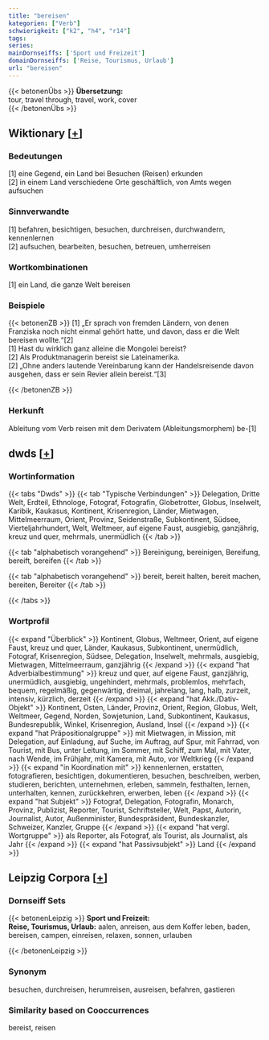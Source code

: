 ```yaml
---
title: "bereisen"
kategorien: ["Verb"]
schwierigkeit: ["k2", "h4", "r14"]
tags:
series:
mainDornseiffs: ['Sport und Freizeit']
domainDornseiffs: ['Reise, Tourismus, Urlaub']
url: "bereisen"
---
```


{{< betonenÜbs >}}
**Übersetzung:**  
tour, travel through, travel, work, cover  
{{< /betonenÜbs >}}

## Wiktionary [[+](https://de.wiktionary.org/wiki/bereisen)]

### Bedeutungen
[1] eine Gegend, ein Land bei Besuchen (Reisen) erkunden  
[2] in einem Land verschiedene Orte geschäftlich, von Amts wegen aufsuchen  

### Sinnverwandte
[1] befahren, besichtigen, besuchen, durchreisen, durchwandern, kennenlernen  
[2] aufsuchen, bearbeiten, besuchen, betreuen, umherreisen  

### Wortkombinationen
[1] ein Land, die ganze Welt bereisen  

### Beispiele
{{< betonenZB >}}
[1] „Er sprach von fremden Ländern, von denen Franziska noch nicht einmal gehört hatte, und davon, dass er die Welt bereisen wollte.“[2]  
[1] Hast du wirklich ganz alleine die Mongolei bereist?  
[2] Als Produktmanagerin bereist sie Lateinamerika.  
[2] „Ohne anders lautende Vereinbarung kann der Handelsreisende davon ausgehen, dass er sein Revier allein bereist.“[3]  

{{< /betonenZB >}}
### Herkunft
Ableitung vom Verb reisen mit dem Derivatem (Ableitungsmorphem) be-[1]  



## dwds [[+](https://www.dwds.de/wb/bereisen)]

### Wortinformation
{{< tabs "Dwds" >}}
{{< tab "Typische Verbindungen" >}}
Delegation, Dritte Welt, Erdteil, Ethnologe, Fotograf, Fotografin, Globetrotter, Globus, Inselwelt, Karibik, Kaukasus, Kontinent, Krisenregion, Länder, Mietwagen, Mittelmeerraum, Orient, Provinz, Seidenstraße, Subkontinent, Südsee, Vierteljahrhundert, Welt, Weltmeer, auf eigene Faust, ausgiebig, ganzjährig, kreuz und quer, mehrmals, unermüdlich
{{< /tab >}}

{{< tab "alphabetisch vorangehend" >}}
Bereinigung, bereinigen, Bereifung, bereift, bereifen
{{< /tab >}}

{{< tab "alphabetisch vorangehend" >}}
bereit, bereit halten, bereit machen, bereiten, Bereiter
{{< /tab >}}

{{< /tabs >}}

### Wortprofil
{{< expand "Überblick" >}} Kontinent, Globus, Weltmeer, Orient, auf eigene Faust, kreuz und quer, Länder, Kaukasus, Subkontinent, unermüdlich, Fotograf, Krisenregion, Südsee, Delegation, Inselwelt, mehrmals, ausgiebig, Mietwagen, Mittelmeerraum, ganzjährig {{< /expand >}}
{{< expand "hat Adverbialbestimmung" >}} kreuz und quer, auf eigene Faust, ganzjährig, unermüdlich, ausgiebig, ungehindert, mehrmals, problemlos, mehrfach, bequem, regelmäßig, gegenwärtig, dreimal, jahrelang, lang, halb, zurzeit, intensiv, kürzlich, derzeit {{< /expand >}}
{{< expand "hat Akk./Dativ-Objekt" >}} Kontinent, Osten, Länder, Provinz, Orient, Region, Globus, Welt, Weltmeer, Gegend, Norden, Sowjetunion, Land, Subkontinent, Kaukasus, Bundesrepublik, Winkel, Krisenregion, Ausland, Insel {{< /expand >}}
{{< expand "hat Präpositionalgruppe" >}} mit Mietwagen, in Mission, mit Delegation, auf Einladung, auf Suche, im Auftrag, auf Spur, mit Fahrrad, von Tourist, mit Bus, unter Leitung, im Sommer, mit Schiff, zum Mal, mit Vater, nach Wende, im Frühjahr, mit Kamera, mit Auto, vor Weltkrieg {{< /expand >}}
{{< expand "in Koordination mit" >}} kennenlernen, erstatten, fotografieren, besichtigen, dokumentieren, besuchen, beschreiben, werben, studieren, berichten, unternehmen, erleben, sammeln, festhalten, lernen, unterhalten, kennen, zurückkehren, erwerben, leben {{< /expand >}}
{{< expand "hat Subjekt" >}} Fotograf, Delegation, Fotografin, Monarch, Provinz, Publizist, Reporter, Tourist, Schriftsteller, Welt, Papst, Autorin, Journalist, Autor, Außenminister, Bundespräsident, Bundeskanzler, Schweizer, Kanzler, Gruppe {{< /expand >}}
{{< expand "hat vergl. Wortgruppe" >}} als Reporter, als Fotograf, als Tourist, als Journalist, als Jahr {{< /expand >}}
{{< expand "hat Passivsubjekt" >}} Land {{< /expand >}}

## Leipzig Corpora [[+](https://corpora.uni-leipzig.de/en/res?word=bereisen&corpusId=deu_newscrawl-public_2018)]

### Dornseiff Sets
{{< betonenLeipzig >}}
**Sport und Freizeit:**  
**Reise, Tourismus, Urlaub:** aalen, anreisen, aus dem Koffer leben, baden, bereisen, campen, einreisen, relaxen, sonnen, urlauben  

{{< /betonenLeipzig >}}

### Synonym
besuchen, durchreisen, herumreisen, ausreisen, befahren, gastieren


### Similarity based on Cooccurrences
bereist, reisen

